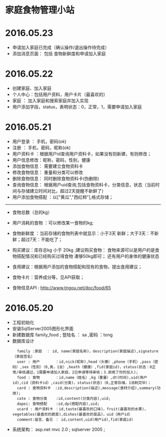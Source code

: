 ﻿# 家庭食物管理小站


# 2016.05.23
 * 申请加入家庭已完成（确认操作/退出操作待完成）
 * 添加消息页面： 包括 食物新鲜度和申请加入家庭 

# 2016.05.22
 * 创建家庭、加入家庭
 * 个人中心：包括用户资料，用户卡片（最喜欢的）
 * 家庭 ： 加入家庭和搜索家庭并加入实现
 * 用户添加字段，status，表明状态：0，正常，1，需要申请加入家庭


# 2016.05.21
 * 用户登录    ： 手机，密码(ok)
 * 注册        ： 手机，密码，昵称(ok)
 * 用户资料卡  ：根据用户id查询用户资料卡，如果没有则新建，有则修改；
 * 用户信息修改：昵称，密码，性别，健康
 * 添加食物信息： 需要建立食物资料卡
 * 修改食物信息： 重量和分类可以修改
 * 删除食物信息： 同时删除食物资料卡(伪删除)
 * 查询食物信息： 根据用户uid查询,包括食物资料卡，分类信息，状态（当前时间与存储建立时间对比，超过2天提醒不新鲜了）
 * 用户添加食物搭配 ：以["黄瓜","西红柿"],格式存储；
 ---
 * 食物总数（总的kg）
 * 用户消耗的食物 ：可以修改某一食物的kg;
 * 食物新鲜度 ：当前存储的食物列表中就显示：小于3天 新鲜；大于3天：不新鲜；超过7天：不能吃了；
 * 购买建议：库存总kg 小于 20kg ;建议购买食物：
             食物来源可以是用户的是食物搭配情况和已经购买过得食物 凑够50kg即可；
			 还有用户的身体的健康状态

 * 食用建议：根据用户添加的食物搭配和现有的食物，提出食用建议；
 * 食物卡片：营养成分等，见API获取；
 * 食物信息API : http://www.tngou.net/doc/food/65


# 2016.05.20
 * 工程初始化
 * 安装SqlServer2005图形化界面
 * 新建数据库 family_food ; 登陆名 ： sa ,密码 ：tong
 * 数据库设计
	```
	  family :家庭  ： id, name(家庭名称)，description(家庭描述),signature（家庭签名）
	  user : 用户       ：id,nick(昵称),head（头像）,phone（手机）,pass（密码）,sex（性别）（0,男，1女）,heath（健康）,fid(家庭id)，status(状态：0正常/审核通过，1需要申请加入家庭，2已申请等待审核；3.拒绝了你的加入);
	  food : 食物       ：id,name（姓名）,kg（重量）,dt(时间),uid(用户id),cid（资料卡id）,caid(分类)，status(状态)（0,正常存储，1消耗完毕）；
	  card : 食物资料卡  :id,description(描述),message(食材介绍),summary(功效);
	  cate : 食物分类    :id,content(分类内容),uid;
	  dapei: 食物搭配    :id,dp(搭配内容),uid;
	  ucard : 用户资料卡 ：id,taste(最喜欢的口味)，fruit(最喜欢的水果)，vegetables(最喜欢的蔬菜),dishes(最喜欢的菜品)，uid（用户id）
	  comment:留言、备忘 ： id,content,uid(用户id),fid(家庭id)

	```
 * 系统架构： asp.net mvc 2.0 ; sqlserver 2005 ;
